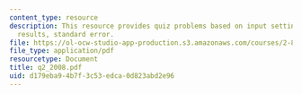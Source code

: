 ```yaml
---
content_type: resource
description: This resource provides quiz problems based on input setting and output
  results, standard error.
file: https://ol-ocw-studio-app-production.s3.amazonaws.com/courses/2-830j-control-of-manufacturing-processes-sma-6303-spring-2008/d179eba94b7f3c53edca0d823abd2e96_q2_2008.pdf
file_type: application/pdf
resourcetype: Document
title: q2_2008.pdf
uid: d179eba9-4b7f-3c53-edca-0d823abd2e96
---
```

